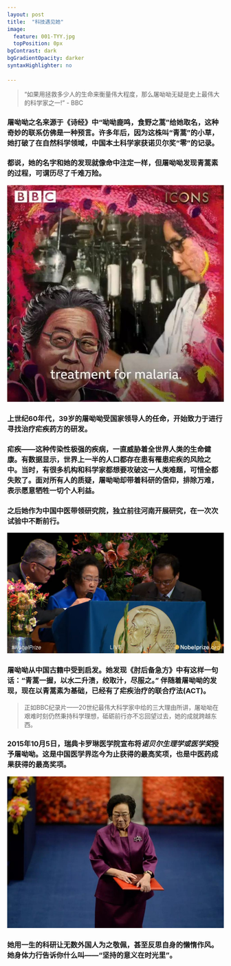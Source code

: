 ```yaml
---
layout: post
title:  "科技遇见她"
image:
  feature: 001-TYY.jpg
  topPosition: 0px
bgContrast: dark
bgGradientOpacity: darker
syntaxHighlighter: no

---
```




















> “如果用拯救多少人的生命来衡量伟大程度，那么屠呦呦无疑是史上最伟大的科学家之一!” - BBC

### 屠呦呦之名来源于《诗经》中“呦呦鹿鸣，食野之蒿”给她取名，这种奇妙的联系仿佛是一种预言。许多年后，因为这株叫“青蒿”的小草，她打破了在自然科学领域，中国本土科学家获诺贝尔奖“零”的记录。

### 都说，她的名字和她的发现就像命中注定一样，但屠呦呦发现青蒿素的过程，可谓历尽了千难万险。

![002](../assets/images/002-TYY.jpg)

### 上世纪60年代，39岁的屠呦呦受国家领导人的任命，开始致力于进行寻找治疗疟疾药方的研发。

### 疟疾——这种传染性极强的疾病，一直威胁着全世界人类的生命健康。有数据显示，世界上一半的人口都存在患有罹患疟疾的风险之中。当时，有很多机构和科学家都想要攻破这一人类难题，可惜全都失败了。面对所有人的质疑，屠呦呦却带着科研的信仰，排除万难，表示愿意牺牲一切个人利益。

### 之后她作为中国中医带领研究院，独立前往河南开展研究，在一次次试验中不断前行。

![002](../assets/images/003-TYY.jpg)

### 屠呦呦从中国古籍中受到启发。她发现《肘后备急方》中有这样一句话：“青蒿一握，以水二升渍，绞取汁，尽服之。” 伴随着屠呦呦的发现，现在以青蒿素为基础，已经有了疟疾治疗的联合疗法(ACT)。

> 正如BBC纪录片——20世纪最伟大科学家中给的三大理由所讲，屠呦呦在艰难时刻仍然秉持科学理想，砥砺前行亦不忘回望过去，她的成就跨越东西。

### 2015年10月5日，瑞典卡罗琳医学院宣布将*诺贝尔生理学或医学奖*授予屠呦呦。这是中国医学界迄今为止获得的最高奖项，也是中医药成果获得的最高奖项。

![005](../assets/images/004-TYY.jpg)

### 她用一生的科研让无数外国人为之敬佩，甚至反思自身的懒惰作风。她身体力行告诉你什么叫——“坚持的意义在时光里”。

